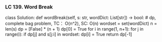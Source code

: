 ### LC 139. Word Break
class Solution:
    def wordBreak(self, s: str, wordDict: List[str]) -> bool:
        # dp, complete bag problem, TC： O(n^2), SC: O(n)
        wordset = set(wordDict)
        n = len(s)
        dp = [False] * (n + 1)
        dp[0] = True
        for i in range(1, n+1):
            for j in range(i):
                if dp[j] and s[j:i] in wordset:
                    dp[i] = True
        return dp[-1]